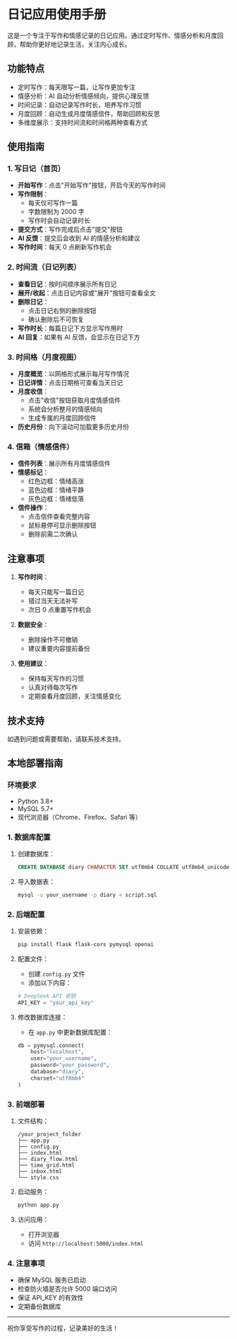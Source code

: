 # 日记应用使用手册

这是一个专注于写作和情感记录的日记应用。通过定时写作、情感分析和月度回顾，帮助你更好地记录生活，关注内心成长。

## 功能特点

- 定时写作：每天限写一篇，让写作更加专注
- 情感分析：AI 自动分析情感倾向，提供心理反馈
- 时间记录：自动记录写作时长，培养写作习惯
- 月度回顾：自动生成月度情感信件，帮助回顾和反思
- 多维度展示：支持时间流和时间格两种查看方式

## 使用指南

### 1. 写日记（首页）

- **开始写作**：点击"开始写作"按钮，开启今天的写作时间
- **写作限制**：
  - 每天仅可写作一篇
  - 字数限制为 2000 字
  - 写作时会自动记录时长
- **提交方式**：写作完成后点击"提交"按钮
- **AI 反馈**：提交后会收到 AI 的情感分析和建议
- **写作时间**：每天 0 点刷新写作机会

### 2. 时间流（日记列表）

- **查看日记**：按时间顺序展示所有日记
- **展开/收起**：点击日记内容或"展开"按钮可查看全文
- **删除日记**：
  - 点击日记右侧的删除按钮
  - 确认删除后不可恢复
- **写作时长**：每篇日记下方显示写作用时
- **AI 回复**：如果有 AI 反馈，会显示在日记下方

### 3. 时间格（月度视图）

- **月度概览**：以网格形式展示每月写作情况
- **日记详情**：点击日期格可查看当天日记
- **月度收信**：
  - 点击"收信"按钮获取月度情感信件
  - 系统会分析整月的情感倾向
  - 生成专属的月度回顾信件
- **历史月份**：向下滚动可加载更多历史月份

### 4. 信箱（情感信件）

- **信件列表**：展示所有月度情感信件
- **情感标记**：
  - 红色边框：情绪高涨
  - 蓝色边框：情绪平静
  - 灰色边框：情绪低落
- **信件操作**：
  - 点击信件查看完整内容
  - 鼠标悬停可显示删除按钮
  - 删除前需二次确认

## 注意事项

1. **写作时间**：
   - 每天只能写一篇日记
   - 错过当天无法补写
   - 次日 0 点重置写作机会

2. **数据安全**：
   - 删除操作不可撤销
   - 建议重要内容提前备份

3. **使用建议**：
   - 保持每天写作的习惯
   - 认真对待每次写作
   - 定期查看月度回顾，关注情感变化

## 技术支持

如遇到问题或需要帮助，请联系技术支持。

## 本地部署指南

### 环境要求

- Python 3.8+
- MySQL 5.7+
- 现代浏览器（Chrome、Firefox、Safari 等）

### 1. 数据库配置

1. 创建数据库：
   ```sql
   CREATE DATABASE diary CHARACTER SET utf8mb4 COLLATE utf8mb4_unicode_ci;
   ```

2. 导入数据表：
   ```bash
   mysql -u your_username -p diary < script.sql
   ```

### 2. 后端配置

1. 安装依赖：
   ```bash
   pip install flask flask-cors pymysql openai
   ```

2. 配置文件：
   - 创建 `config.py` 文件
   - 添加以下内容：
   ```python
   # DeepSeek API 密钥
   API_KEY = "your_api_key"
   ```

3. 修改数据库连接：
   - 在 `app.py` 中更新数据库配置：
   ```python
   db = pymysql.connect(
       host="localhost",
       user="your_username",
       password="your_password",
       database="diary",
       charset="utf8mb4"
   )
   ```

### 3. 前端部署

1. 文件结构：
   ```
   /your_project_folder
   ├── app.py
   ├── config.py
   ├── index.html
   ├── diary_flow.html
   ├── time_grid.html
   ├── inbox.html
   └── style.css
   ```

2. 启动服务：
   ```bash
   python app.py
   ```

3. 访问应用：
   - 打开浏览器
   - 访问 `http://localhost:5000/index.html`

### 4. 注意事项

- 确保 MySQL 服务已启动
- 检查防火墙是否允许 5000 端口访问
- 保证 API_KEY 的有效性
- 定期备份数据库

---
祝你享受写作的过程，记录美好的生活！



